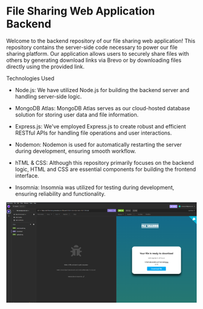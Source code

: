# File Sharing Web Application Backend

Welcome to the backend repository of our file sharing web application! This repository contains the server-side code necessary to power our file sharing platform. Our application allows users to securely share files with others by generating download links via Brevo or by downloading files directly using the provided link.

Technologies Used

* Node.js: We have utilized Node.js for building the backend server and handling server-side logic.

* MongoDB Atlas: MongoDB Atlas serves as our cloud-hosted database solution for storing user data and file information.

* Express.js: We've employed Express.js to create robust and efficient RESTful APIs for handling file operations and user interactions.

* Nodemon: Nodemon is used for automatically restarting the server during development, ensuring smooth workflow.

* hTML & CSS: Although this repository primarily focuses on the backend logic, HTML and CSS are essential components for building the frontend interface.

* Insomnia: Insomnia was utilized for testing during development, ensuring reliability and functionality.

![](images/download%20page%20using%20insomnia.png)

